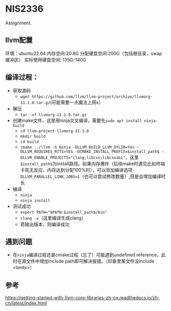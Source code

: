 # NIS2336
Assignment.

## llvm配置
环境：ubuntu22.04
内存空间:20.8G
分配硬盘空间:200G（包括根目录，swap缓冲区）
实际使用硬盘空间: 135G-140G

## 编译过程：
- 获取源码
  - `wget https://github.com/llvm/llvm-project/archive/llvmorg-11.1.0.tar.gz`(可能需要一点魔法上网x）
- 解压
  - `tar -xf llvmorg-11.1.0.tar.gz`
- 创建make文件，这里用ninja交叉编译，需要先`sudo apt install ninja-build`
  - `cd llvm-project-llvmorg-11.1.0`
  - `mkdir build`
  - `cd build`
  - `cmake ../llvm -G Ninja -DLLVM_BUILD_LLVM_DYLIB=Yes -DLLVM_REQUIRES_RTTI=YES -DCMAKE_INSTALL_PREFIX=$install_path$ -DLLVM_ENABLE_PROJECTS="clang;libcxx;libcxxabi"`，这里`$install_path$`为install路径。如果内存爆炸（后续make时遇见比如终端卡死无反应，内存达到分配100%时），可以添加编译选项`-DLLVM_PARALLEL_LINK_JOBS=1`（也可以尝试修改数量）,但是会增加编译时长
- 编译
  - `ninja`
  - `ninja install`
- 测试成功
  - `export PATH="$PATH:$install_path$/bin"`
  - `clang -v`（这里编译生成clang）
  - 若输出版本，则编译成功

## 遇到问题
- 在`ninja`编译过程还是cmake过程（忘了）可能遇到undefined reference，此时在源文件中增加include path即可解决报错。（印象里某文件没include \<limits\>）

## 参考
<https://getting-started-with-llvm-core-libraries-zh-cn.readthedocs.io/zh-cn/latest/index.html>

